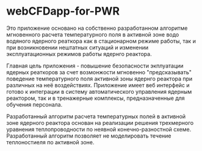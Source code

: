 # webCFDapp-for-PWR

Это приложение основано на собственно разработанном алгоритме мгновенного расчета температурного поля в активной зоне водо водяного ядерного реаткора
как в стационарном режиме работы, так и при возникновении нештатных ситуаций и изменении эксплуатационных режимов работы ядернго реактора.

Главная цель приложения - повышение безопасности экплуатации ядерных реаткоров за счет возмонжости мгновенно "предсказывать" поведение температурного поля 
активной зоны ядернго реактора при различных на неё воздействиях. Приложение имеет веб интерфейс и готово к интеграции в систему автоматического управления ядерным 
реактором, так и в тренажерные комплексы, предназначенные для обучения персонала.

Разработанный алгоритм расчета температурных полей в активной зоне ядерного реактора основан на реализации решения трехмерного уравнения теплопроводности 
по неявной конечно-разностной схеме. Разработанный алгоритм позволяет не моделировать течение теплоностиеля по активной зоне.


